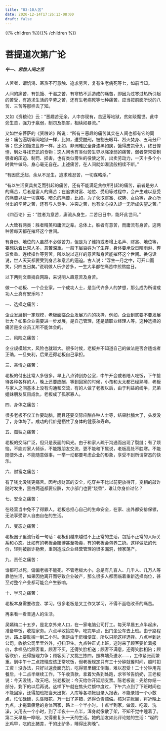 ```yaml
---
title: "03-10人苦"
date: 2020-12-14T17:26:13-08:00
draft: false
---
```


{{% children  %}}{{% /children %}}

# 菩提道次第广论


##### 午一、思惟人间之苦

人苦者，谓饥渴、寒热不可意触、追求劳苦，复有生老病死等七，如前当知。

人间的痛苦，有饥饿、干渴之苦，有寒热不适造成的痛苦，即因为过寒过热所引起的苦受，有追求生活的辛劳之苦，还有生老病死等七种痛苦。应当按前面所说的八苦、三苦等那样去了知。

又如《资粮论》云：“恶趣苦无余，人中亦现有，苦逼等地狱，贫如琰魔世。此中旁生苦，强力于羸弱，制罚及损害，相续如暴流。”

又如世亲菩萨的《资粮论》所说：“所有三恶趣的痛苦其实在人间也都有它的同分：痛苦逼切等同地狱一样，比如，遭受酷刑，被割去眼耳、烈火焚身、五马分尸等；贫乏如饿鬼世界一样，比如，非洲难民全身漆黑如炭，饿得皮包骨头，终日惶惶，到处寻找充饥的食物；这人间也有类似旁生界以强凌弱的痛苦，弱者常常受到强者的压迫、制罚、损害，也有类似旁生的役使之苦，出卖劳动力，一天十多个小时做牛做马，身心毫无自在。上述痛苦，在人间就如瀑流般相续不断。”

“有因贫乏起，余从不足生，追求难忍苦，一切谋略杀。”

“有以生活资具贫乏而引起的痛苦，还有不能满足贪欲所引起的痛苦，前者是穷人的痛苦，后者是富人的痛苦；在追求财富、地位、受用等过程中，会产生难以忍受的痛苦以及一切谋略、暗杀的痛苦，比如，为了获取财富、权势、女色等，身心所付出的辛劳之苦，还有与人竞争、冲突之苦，也有全心投入却一无所成失望之苦。”

《四百论》云：“胜者为意苦，庸流从身生，二苦日日中，能坏此世间。”

人大致有两类：胜者精英和庸流之辈。总体上，胜者有意苦，而庸流有身苦。这两种苦每天都在摧坏这个世间。

有身份、地位的人虽然不必做苦力，但是为了维持或者增上名声、财富、地位等，妄想执着比常人多，意苦深重。一般下层百姓为了生存，身体要承受日晒雨淋、奔波负重、连续操作等劳苦。所以说以这样的意苦和身苦能摧坏这个世间。换句话说，世人天天都要受到身苦和意苦的逼迫。古人说：“浮生一月之中，可开口而笑，只四五日矣。”说明做人乐少苦多，一生大半都在痛苦中煎熬度日。

以下两则文章摘自网路，来说明人趣意苦及身苦。

做一个老板、一个企业家，一个成功人士，是当代许多人的梦想，那么成为所谓成功人士真有安乐吗？

一、选择之痛苦：

企业发展到一定规模，老板面临企业发展方向的抉择，例如，企业到底要不要发展壮大？如果企业需要进一步发展，是自己管理，还是请职业经理人等。这种选择的痛苦是企业员工所不能体会的。

二、风险之痛苦：

企业规模越大，风险也就越大。很多时候，老板并不知道自己的做法是否合适或者正确，一旦失利，后果还得老板自己承担。

三、亲情之痛苦：

老板的付出比常人多很多。早上八点钟到办公室，中午开会或者陪人吃饭，下午接待各种各样的人，晚上还要应酬，等到回家的时候，小孩和太太都已经熟睡，老板与家人之间基本上没有沟通和交流，有的人做了老板以后，由于利益的纷争，兄弟姐妹朋友反目成仇，老板成了孤家寡人。

四、身体之痛苦：

很多老板不仅工作要动脑，而且还要交际应酬各种人士等，结果肚腩大了，头发没了，身体垮了。成功的代价是牺牲了身体的健康和寿命。

五、孤独之痛苦：

老板的交际广泛，但只是表面的风光。由于和家人疏于沟通而出现了裂缝；有了烦恼，不能对家人倾诉，不能跟朋友交流，更不能和下属说，老板高处不胜寒。不能随便外出，不能随意做事，一举一动都要考虑企业的形象，享受不到所谓常态的快乐。

六、财富之痛苦：

有了钱比没钱更痛苦。因考虑财富的安全，吃穿并不比以前更放得开，变相的敲诈随时发生，黑白两道都要应酬，大小部门也要“烧香”，谁让你身价过亿？

七、安全之痛苦：

在经营当中免不了得罪人，老板总担心自己的生命安全，在家、出外都安排保镖，无法享受常人自由自在的生活。

八、变态之痛苦：

老板圈子里流行着一句话：老板们越来越过不上正常的生活，包括不正常的人际关系和心态。比如有的老板会赌博甚至吸毒，有的老板会包养二奶。这样做法的代价，轻则被敲诈勒索，重则造成企业经营管理的很多漏洞，倾家荡产。

九、责任之痛苦：

谁都可以死，偏偏老板不能死。不管老板大小，总是有几百人、几千人、几万人等靠他生活，如果因他离开而导致企业破产，那么很多人都面临着重新选择岗位，甚至对整个产业都可能会产生影响。

十、学习之痛苦：

老板本身需要改变、学习，很多老板是又工作又学习，不得不面临改革的痛苦。

再来看一看普通人的生活。

吴嫣梅二十五岁，是北京外来人口，在一家电脑公司打工。每天早晨五点半起床，准备早饭，收拾家务。六点半收拾完毕，吃完早点，出门坐公车去上班。由于路程远，路上要耽搁一到二小时。但是由于房租便宜，所以只能这样选择。八点半到达公司，收拾公司里里外外，打扫卫生。九点钟正式上班，这时来了顾客要忙着报价，拿样品给顾客看，顾客不买，还得笑脸相送；顾客不满意，还得笑脸相陪；顾客砍价，还得据理力争；顾客买了又挑三拣四，照样端茶送水……，工作紧张而繁重。到中午十二点按理应该正常吃饭，但老板规定只有三十分钟就餐时间，超时扣工资！没办法，只好以速食面充饥，吃得胃里翻江倒海，难以忍受！二十分钟用完餐后，十二点半继续工作，下午收货款，拿着欠条到处跑，求爷爷告奶奶，王老板说：今天没钱，改天吧。张老板说：今天给你开延期支票。陈老板说：先给你结一部分，剩下的以后再说。这样下午就在焦头烂额中度过，下午六点到了下班时间也不能回家，还得加班把当天出货、入库等各项帐目录入报表，不能录错一个小数点，忙忙碌碌，头昏眼花，万一出了差错，还得负责赔偿。核对完帐目，将近晚上九点，才拖着疲惫的身体回家，路上一个半小时。十点半到家，做饭、吃饭、洗澡，又用去一个小时，到了半夜十一点半，浑身就像散了架，不知不觉中睡着了。第二天早晨一睁眼，又得重复头一天的生活。她的朋友如此评论她的生活：“起的比鸡早，吃的比猪差，干的比驴多，睡得比狗晚”。

